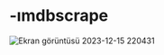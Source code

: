 # -ımdbscrape
![Ekran görüntüsü 2023-12-15 220431](https://github.com/gulezgin/--mdbscrape/assets/81231546/ecfaf24a-868e-455b-87c6-69e9de215302)
